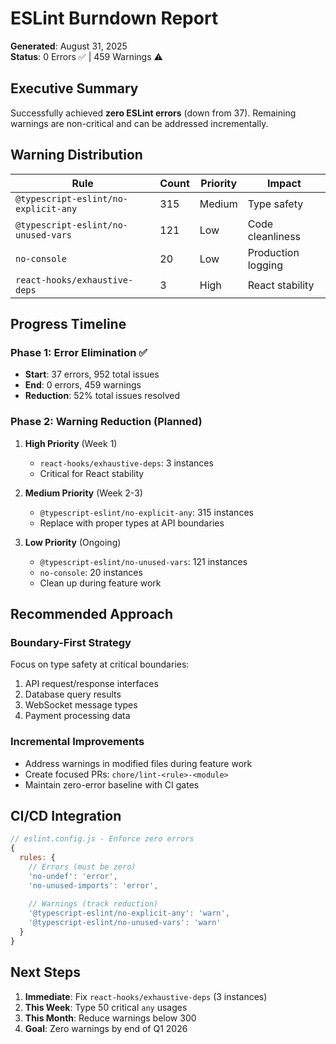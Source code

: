 # ESLint Burndown Report

**Generated**: August 31, 2025  
**Status**: 0 Errors ✅ | 459 Warnings ⚠️

## Executive Summary

Successfully achieved **zero ESLint errors** (down from 37). Remaining warnings are non-critical and can be addressed incrementally.

## Warning Distribution

| Rule | Count | Priority | Impact |
|------|-------|----------|--------|
| `@typescript-eslint/no-explicit-any` | 315 | Medium | Type safety |
| `@typescript-eslint/no-unused-vars` | 121 | Low | Code cleanliness |
| `no-console` | 20 | Low | Production logging |
| `react-hooks/exhaustive-deps` | 3 | High | React stability |

## Progress Timeline

### Phase 1: Error Elimination ✅
- **Start**: 37 errors, 952 total issues
- **End**: 0 errors, 459 warnings
- **Reduction**: 52% total issues resolved

### Phase 2: Warning Reduction (Planned)
1. **High Priority** (Week 1)
   - `react-hooks/exhaustive-deps`: 3 instances
   - Critical for React stability

2. **Medium Priority** (Week 2-3)
   - `@typescript-eslint/no-explicit-any`: 315 instances
   - Replace with proper types at API boundaries

3. **Low Priority** (Ongoing)
   - `@typescript-eslint/no-unused-vars`: 121 instances
   - `no-console`: 20 instances
   - Clean up during feature work

## Recommended Approach

### Boundary-First Strategy
Focus on type safety at critical boundaries:
1. API request/response interfaces
2. Database query results
3. WebSocket message types
4. Payment processing data

### Incremental Improvements
- Address warnings in modified files during feature work
- Create focused PRs: `chore/lint-<rule>-<module>`
- Maintain zero-error baseline with CI gates

## CI/CD Integration

```javascript
// eslint.config.js - Enforce zero errors
{
  rules: {
    // Errors (must be zero)
    'no-undef': 'error',
    'no-unused-imports': 'error',
    
    // Warnings (track reduction)
    '@typescript-eslint/no-explicit-any': 'warn',
    '@typescript-eslint/no-unused-vars': 'warn'
  }
}
```

## Next Steps

1. **Immediate**: Fix `react-hooks/exhaustive-deps` (3 instances)
2. **This Week**: Type 50 critical `any` usages
3. **This Month**: Reduce warnings below 300
4. **Goal**: Zero warnings by end of Q1 2026